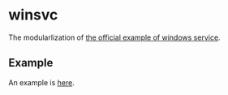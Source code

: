 # winsvc

The modularlization of [the official example of windows service](https://github.com/golang/sys/tree/master/windows/svc/example).

## Example

An example is [here](https://github.com/kazufusa/winsvc/tree/master/example).
